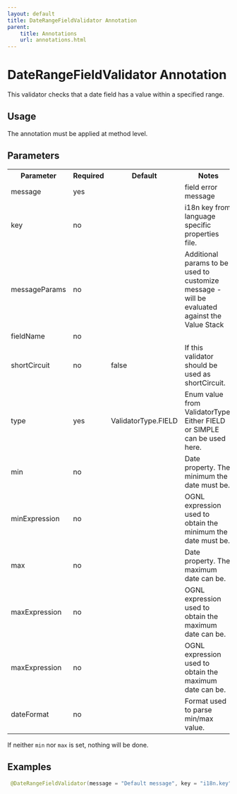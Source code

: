 ```yaml
---
layout: default
title: DateRangeFieldValidator Annotation
parent:
    title: Annotations
    url: annotations.html
---
```


# DateRangeFieldValidator Annotation

This validator checks that a date field has a value within a specified range.

## Usage

The annotation must be applied at method level.

## Parameters

<p> <table class='confluenceTable' summary=''>
 <tr>
 <th class='confluenceTh'> Parameter </th>
 <th class='confluenceTh'> Required </th>
 <th class='confluenceTh'> Default </th>
 <th class='confluenceTh'> Notes </th>
 </tr>
 <tr>
 <td class='confluenceTd'>message</td>
 <td class='confluenceTd'>yes</td>
 <td class='confluenceTd'>&nbsp;</td>
 <td class='confluenceTd'>field error message</td>
 </tr>
 <tr>
 <td class='confluenceTd'>key</td>
 <td class='confluenceTd'>no</td>
 <td class='confluenceTd'>&nbsp;</td>
 <td class='confluenceTd'>i18n key from language specific properties file.</td>
 </tr>
 <tr>
 <td class='confluenceTd'>messageParams</td>
 <td class='confluenceTd'>no</td>
 <td class='confluenceTd'>&nbsp;</td>
 <td class='confluenceTd'>Additional params to be used to customize message - will be evaluated against the Value Stack</td>
 </tr>
 <tr>
 <td class='confluenceTd'>fieldName</td>
 <td class='confluenceTd'>no</td>
 <td class='confluenceTd'>&nbsp;</td>
 <td class='confluenceTd'>&nbsp;</td>
 </tr>
 <tr>
 <td class='confluenceTd'>shortCircuit</td>
 <td class='confluenceTd'>no</td>
 <td class='confluenceTd'>false</td>
 <td class='confluenceTd'>If this validator should be used as shortCircuit.</td>
 </tr>
 <tr>
 <td class='confluenceTd'>type</td>
 <td class='confluenceTd'>yes</td>
 <td class='confluenceTd'>ValidatorType.FIELD</td>
 <td class='confluenceTd'>Enum value from ValidatorType. Either FIELD or SIMPLE can be used here.</td>
 </tr>
 <tr>
 <td class='confluenceTd'> min </td>
 <td class='confluenceTd'> no </td>
 <td class='confluenceTd'>&nbsp;</td>
 <td class='confluenceTd'> Date property.  The minimum the date must be. </td>
 </tr>
 <tr>
 <td class='confluenceTd'>minExpression</td>
 <td class='confluenceTd'>no</td>
 <td class='confluenceTd'>&nbsp;</td>
 <td class='confluenceTd'>OGNL expression used to obtain the minimum the date must be.</td>
 </tr>
 <tr>
 <td class='confluenceTd'> max </td>
 <td class='confluenceTd'> no </td>
 <td class='confluenceTd'>&nbsp;</td>
 <td class='confluenceTd'> Date property.  The maximum date can be. </td>
 </tr>
 <tr>
 <td class='confluenceTd'>maxExpression</td>
 <td class='confluenceTd'>no</td>
 <td class='confluenceTd'>&nbsp;</td>
 <td class='confluenceTd'>OGNL expression used to obtain the maximum date can be.</td>
 </tr>
 <tr>
 <td class='confluenceTd'>maxExpression</td>
 <td class='confluenceTd'>no</td>
 <td class='confluenceTd'>&nbsp;</td>
 <td class='confluenceTd'>OGNL expression used to obtain the maximum date can be.</td>
 </tr>
 <tr>
 <td class='confluenceTd'>dateFormat</td>
 <td class='confluenceTd'>no</td>
 <td class='confluenceTd'>&nbsp;</td>
 <td class='confluenceTd'>Format used to parse min/max value.</td>
 </tr>
 </table>
</p>

If neither `min` nor `max` is set, nothing will be done.

## Examples

```java
 @DateRangeFieldValidator(message = "Default message", key = "i18n.key", shortCircuit = true, min = "2005/01/01", max = "2005/12/31")
```
